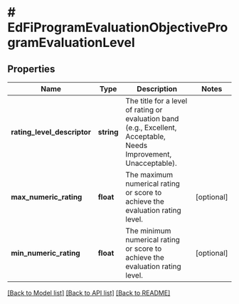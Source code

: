 # # EdFiProgramEvaluationObjectiveProgramEvaluationLevel

## Properties

Name | Type | Description | Notes
------------ | ------------- | ------------- | -------------
**rating_level_descriptor** | **string** | The title for a level of rating or evaluation band (e.g., Excellent, Acceptable, Needs Improvement, Unacceptable). |
**max_numeric_rating** | **float** | The maximum numerical rating or score to achieve the evaluation rating level. | [optional]
**min_numeric_rating** | **float** | The minimum numerical rating or score to achieve the evaluation rating level. | [optional]

[[Back to Model list]](../../README.md#models) [[Back to API list]](../../README.md#endpoints) [[Back to README]](../../README.md)
